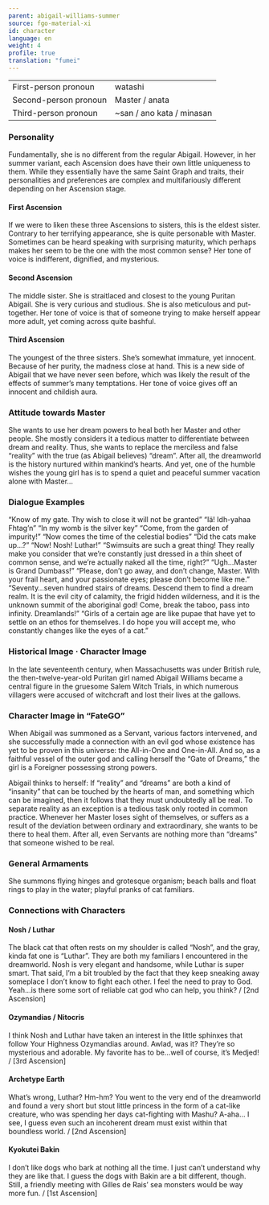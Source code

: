 ```yaml
---
parent: abigail-williams-summer
source: fgo-material-xi
id: character
language: en
weight: 4
profile: true
translation: "fumei"
---
```


<table>
  <tr><td>First-person pronoun</td><td>watashi</td></tr>
  <tr><td>Second-person pronoun</td><td>Master / anata</td></tr>
  <tr><td>Third-person pronoun</td><td>~san / ano kata / minasan</td></tr>
</table>

### Personality

Fundamentally, she is no different from the regular Abigail.
However, in her summer variant, each Ascension does have their own little uniqueness to them.
While they essentially have the same Saint Graph and traits, their personalities and preferences are complex and multifariously different depending on her Ascension stage.

#### First Ascension

If we were to liken these three Ascensions to sisters, this is the eldest sister. Contrary to her terrifying appearance, she is quite personable with Master. Sometimes can be heard speaking with surprising maturity, which perhaps makes her seem to be the one with the most common sense?
Her tone of voice is indifferent, dignified, and mysterious.

#### Second Ascension

The middle sister. She is straitlaced and closest to the young Puritan Abigail. She is very curious and studious. She is also meticulous and put-together.
Her tone of voice is that of someone trying to make herself appear more adult, yet coming across quite bashful.

#### Third Ascension

The youngest of the three sisters. She’s somewhat immature, yet innocent. Because of her purity, the madness close at hand. This is a new side of Abigail that we have never seen before, which was likely the result of the effects of summer’s many temptations.
Her tone of voice gives off an innocent and childish aura.

### Attitude towards Master

She wants to use her dream powers to heal both her Master and other people. She mostly considers it a tedious matter to differentiate between dream and reality.
Thus, she wants to replace the merciless and false “reality” with the true (as Abigail believes) “dream”. After all, the dreamworld is the history nurtured within mankind’s hearts.
And yet, one of the humble wishes the young girl has is to spend a quiet and peaceful summer vacation alone with Master…

### Dialogue Examples

“Know of my gate. Thy wish to close it will not be granted”
“Iä! Idh-yahaa Fhtag’n”
“In my womb is the silver key”
“Come, from the garden of impurity!”
“Now comes the time of the celestial bodies”
“Did the cats make up…?”
“Now! Nosh! Luthar!”
“Swimsuits are such a great thing! They really make you consider that we’re constantly just dressed in a thin sheet of common sense, and we’re actually naked all the time, right?”
“Ugh…Master is Grand Dumbass!”
“Please, don’t go away, and don’t change, Master. With your frail heart, and your passionate eyes; please don’t become like me.” “Seventy…seven hundred stairs of dreams. Descend them to find a dream realm. It is the evil city of calamity, the frigid hidden wilderness, and it is the unknown summit of the aboriginal god! Come, break the taboo, pass into infinity. Dreamlands!”
“Girls of a certain age are like pupae that have yet to settle on an ethos for themselves. I do hope you will accept me, who constantly changes like the eyes of a cat.”

### Historical Image · Character Image

In the late seventeenth century, when Massachusetts was under British rule, the then-twelve-year-old Puritan girl named Abigail Williams became a central figure in the gruesome Salem Witch Trials, in which numerous villagers were accused of witchcraft and lost their lives at the gallows.

### Character Image in “FateGO”

When Abigail was summoned as a Servant, various factors intervened, and she successfully made a connection with an evil god whose existence has yet to be proven in this universe: the All-in-One and One-in-All. And so, as a faithful vessel of the outer god and calling herself the “Gate of Dreams,” the girl is a Foreigner possessing strong powers.

Abigail thinks to herself:
If “reality” and “dreams” are both a kind of “insanity” that can be touched by the hearts of man, and something which can be imagined, then it follows that they must undoubtedly all be real.
To separate reality as an exception is a tedious task only rooted in common practice.
Whenever her Master loses sight of themselves, or suffers as a result of the deviation between ordinary and extraordinary, she wants to be there to heal them.
After all, even Servants are nothing more than “dreams” that someone wished to be real.

### General Armaments

She summons flying hinges and grotesque organism; beach balls and float rings to play in the water; playful pranks of cat familiars.

### Connections with Characters

#### Nosh / Luthar

The black cat that often rests on my shoulder is called “Nosh”, and the gray, kinda fat one is “Luthar”. They are both my familiars I encountered in the dreamworld. Nosh is very elegant and handsome, while Luthar is super smart. That said, I’m a bit troubled by the fact that they keep sneaking away someplace I don’t know to fight each other. I feel the need to pray to God. Yeah…is there some sort of reliable cat god who can help, you think? / [2nd Ascension]

#### Ozymandias / Nitocris

I think Nosh and Luthar have taken an interest in the little sphinxes that follow Your Highness Ozymandias around. Awlad, was it? They’re so mysterious and adorable. My favorite has to be…well of course, it’s Medjed! / [3rd Ascension]

#### Archetype Earth

What’s wrong, Luthar? Hm-hm? You went to the very end of the dreamworld and found a very short but stout little princess in the form of a cat-like creature, who was spending her days cat-fighting with Mashu? A-aha… I see, I guess even such an incoherent dream must exist within that boundless world. / [2nd Ascension]

#### Kyokutei Bakin

I don’t like dogs who bark at nothing all the time. I just can’t understand why they are like that. I guess the dogs with Bakin are a bit different, though. Still, a friendly meeting with Gilles de Rais’ sea monsters would be way more fun. / [1st Ascension]
